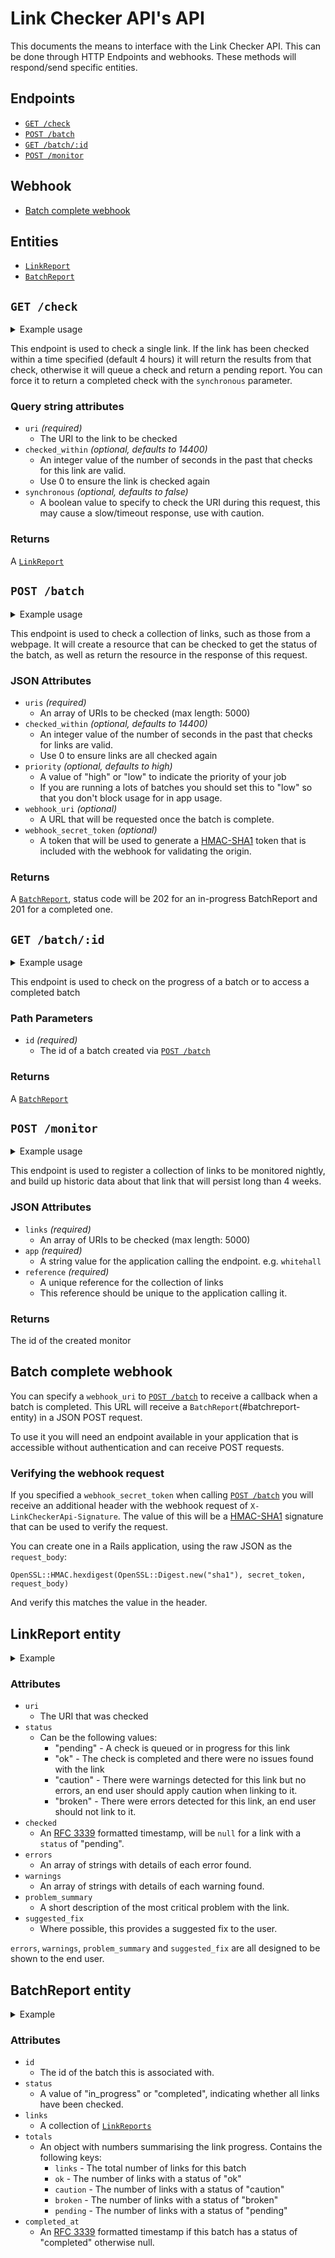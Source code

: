 # Link Checker API's API

This documents the means to interface with the Link Checker API. This can be
done through HTTP Endpoints and webhooks. These methods will respond/send
specific entities.

## Endpoints

- [`GET /check`](#get-check)
- [`POST /batch`](#post-batch)
- [`GET /batch/:id`](#get-batchid)
- [`POST /monitor`](#post-monitor)

## Webhook

- [Batch complete webhook](#batch-complete-webhook)

## Entities

- [`LinkReport`](#linkreport-entity)
- [`BatchReport`](#batchreport-entity)

## `GET /check`

<details>
  <summary>Example usage</summary>

```
$ curl -s http://link-checker-api.dev.gov.uk/check\?uri\=https%3A%2F%2Fwww.gov.uk%2F | jq
{
  "uri": "https://www.gov.uk/",
  "status": "pending",
  "checked": null,
  "errors": [],
  "warnings": [],
  "problem_summary": null,
  "suggested_fix": null
}
```

```
$ curl -s http://link-checker-api.dev.gov.uk/check\?uri\=https%3A%2F%2Fwww.gov.uk%2F\&synchronous\=true | jq
{
  "uri": "https://www.gov.uk/",
  "status": "ok",
  "checked": "2017-04-12T18:47:16Z",
  "errors": [],
  "warnings": [],
  "problem_summary": null,
  "suggested_fix": null
}
```

</details>

This endpoint is used to check a single link. If the link has been checked
within a time specified (default 4 hours) it will return the results from
that check, otherwise it will queue a check and return a pending report. You
can force it to return a completed check with the `synchronous` parameter.

### Query string attributes

- `uri` *(required)*
  - The URI to the link to be checked
- `checked_within` *(optional, defaults to 14400)*
  - An integer value of the number of seconds in the past that checks for this
    link are valid.
  - Use 0 to ensure the link is checked again
- `synchronous` *(optional, defaults to false)*
  - A boolean value to specify to check the URI during this request, this may
    cause a slow/timeout response, use with caution.

### Returns

A [`LinkReport`](#linkreport-entity)

## `POST /batch`

<details>
  <summary>Example usage</summary>

```
$ curl -s -H "Content-Type: application/json" -X POST -d '{"uris": ["https://www.gov.uk/", "https://www.gov.uk/search", "https://www.gov.uk/404"], "webhook_uri": "http://my-awesome-micro.service/link-checker-callback", "webhook_secret_token": "AzfenrtbCBMqqta1WEh3BQgViXZQtEdXCxBQ1P9VKN4="}' http://link-checker-api.dev.gov.uk/batch | jq
{
  "id": 137125,
  "status": "in_progress",
  "links": [
    {
      "uri": "https://www.gov.uk/",
      "status": "ok",
      "checked": "2017-04-12T18:47:16Z",
      "errors": [],
      "warnings": [],
      "problem_summary": null,
      "suggested_fix": null
    },
    {
      "uri": "https://www.gov.uk/404",
      "status": "broken",
      "checked": "2017-04-12T16:30:39Z",
      "errors": [
        "Received 404 response from the server."
      ],
      "warnings": [],
      "problem_summary": "404 error (page not found)",
      "suggested_fix": ""
    },
    {
      "uri": "https://www.gov.uk/search",
      "status": "pending",
      "checked": null,
      "errors": [],
      "warnings": [],
      "problem_summary": null,
      "suggested_fix": null
    }
  ],
  "totals": {
    "links": 3,
    "ok": 1,
    "caution": 0,
    "broken": 1,
    "pending": 1
  },
  "completed_at": null
}
```

</details>

This endpoint is used to check a collection of links, such as those from a
webpage. It will create a resource that can be checked to get the status of
the batch, as well as return the resource in the response of this request.

### JSON Attributes

- `uris` *(required)*
  - An array of URIs to be checked (max length: 5000)
- `checked_within` *(optional, defaults to 14400)*
  - An integer value of the number of seconds in the past that checks for links
    are valid.
  - Use 0 to ensure links are all checked again
- `priority` *(optional, defaults to high)*
  - A value of "high" or "low" to indicate the priority of your job
  - If you are running a lots of batches you should set this to "low" so that
    you don't block usage for in app usage.
- `webhook_uri` *(optional)*
  - A URL that will be requested once the batch is complete.
- `webhook_secret_token` *(optional)*
  - A token that will be used to generate a [HMAC-SHA1][hmac-sha1] token that
    is included with the webhook for validating the origin.

### Returns

A [`BatchReport`](#batchreport-entity), status code will be 202 for an in-progress
BatchReport and 201 for a completed one.

## `GET /batch/:id`

<details>
  <summary>Example usage</summary>

```
$ curl -s http://link-checker-api.dev.gov.uk/batch/137125 | jq
{
  "id": 137125,
  "status": "completed",
  "links": [
    {
      "uri": "https://www.gov.uk/",
      "status": "ok",
      "checked": "2017-04-12T18:47:16Z",
      "errors": [],
      "warnings": [],
      "problem_summary": null,
      "suggested_fix": null
    },
    {
      "uri": "https://www.gov.uk/404",
      "status": "broken",
      "checked": "2017-04-12T16:30:39Z",
      "errors": [
        "Received 404 response from the server."
      ],
      "warnings": [],
      "problem_summary": "404 error (page not found)",
      "suggested_fix": ""
    },
    {
      "uri": "https://www.gov.uk/search",
      "status": "ok",
      "checked": "2017-04-12T18:55:29Z",
      "errors": [],
      "warnings": [],
      "problem_summary": null,
      "suggested_fix": null
    }
  ],
  "totals": {
    "links": 3,
    "ok": 2,
    "caution": 0,
    "broken": 1,
    "pending": 0
  },
  "completed_at": "2017-04-12T18:55:29Z"
}
```

</details>

This endpoint is used to check on the progress of a batch or to access
a completed batch

### Path Parameters

- `id` *(required)*
  - The id of a batch created via [`POST /batch`](#post-batch)

### Returns

A [`BatchReport`](#batchreport-entity)

## `POST /monitor`

<details>
  <summary>Example usage</summary>

```
$ curl -s -H "Content-Type: application/json" -X POST -d '{"links": ["https://www.gov.uk/", "https://www.gov.uk/search", "https://www.gov.uk/404"], "app": "whitehall", "reference": "test-monitoring' http://link-checker-api.dev.gov.uk/monitor | jq
{
  id: 1
}
```

</details>

This endpoint is used to register a collection of links to be monitored nightly, and build up historic data about that link that will persist long than 4 weeks.

### JSON Attributes

- `links` *(required)*
  - An array of URIs to be checked (max length: 5000)
- `app` *(required)*
  - A string value for the application calling the endpoint. e.g. `whitehall`
- `reference` *(required)*
  - A unique reference for the collection of links
  - This reference should be unique to the application calling it.

### Returns

The id of the created monitor

## Batch complete webhook

You can specify a `webhook_uri` to [`POST /batch`](#post-batch) to receive a
callback when a batch is completed. This URL will receive a
`BatchReport`(#batchreport-entity) in a JSON POST request.

To use it you will need an endpoint available in your application that is
accessible without authentication and can receive POST requests.

### Verifying the webhook request

If you specified a `webhook_secret_token` when calling
[`POST /batch`](#post-batch) you will receive an additional header with the
webhook request of `X-LinkCheckerApi-Signature`. The value of this will be
a [HMAC-SHA1][hmac-sha1] signature that can be used to verify the request.

You can create one in a Rails application, using the raw JSON as the
`request_body`:

```
OpenSSL::HMAC.hexdigest(OpenSSL::Digest.new("sha1"), secret_token, request_body)
```

And verify this matches the value in the header.

## LinkReport entity

<details>
  <summary>Example</summary>

```
{
  "uri": "https://www.gov.uk/",
  "status": "ok",
  "checked": "2017-04-12T18:47:16Z",
  "errors": [],
  "warnings": [],
  "problem_summary": null,
  "suggested_fix": null
}
```

</details>

### Attributes

- `uri`
  - The URI that was checked
- `status`
  - Can be the following values:
    - "pending" - A check is queued or in progress for this link
    - "ok" - The check is completed and there were no issues found with the
      link
    - "caution" - There were warnings detected for this link but no errors, an
      end user should apply caution when linking to it.
    - "broken" - There were errors detected for this link, an end user should
      not link to it.
- `checked`
  - An [RFC 3339][rfc-3339] formatted timestamp, will be `null` for a link with a
    `status` of "pending".
- `errors`
  - An array of strings with details of each error found.
- `warnings`
  - An array of strings with details of each warning found.
- `problem_summary`
  - A short description of the most critical problem with the link.
- `suggested_fix`
  - Where possible, this provides a suggested fix to the user.

`errors`, `warnings`, `problem_summary` and `suggested_fix` are all designed to
be shown to the end user.

## BatchReport entity

<details>
  <summary>Example</summary>

```
{
  "id": 137125,
  "status": "completed",
  "links": [
    {
      "uri": "https://www.gov.uk/",
      "status": "ok",
      "checked": "2017-04-12T18:47:16Z",
      "errors": [],
      "warnings": [],
      "problem_summary": null,
      "suggested_fix": null
    },
    {
      "uri": "https://www.gov.uk/404",
      "status": "broken",
      "checked": "2017-04-12T16:30:39Z",
      "errors": [
        "Received 404 response from the server."
      ],
      "warnings": [],
      "problem_summary": "404 error (page not found)",
      "suggested_fix": ""
    },
    {
      "uri": "https://www.gov.uk/search",
      "status": "ok",
      "checked": "2017-04-12T18:55:29Z",
      "errors": [],
      "warnings": [],
      "problem_summary": null,
      "suggested_fix": null
    }
  ],
  "totals": {
    "links": 3,
    "ok": 2,
    "caution": 0,
    "broken": 1,
    "pending": 0
  },
  "completed_at": "2017-04-12T18:55:29Z"
}
```

</details>

### Attributes

- `id`
  - The id of the batch this is associated with.
- `status`
  - A value of "in_progress" or "completed", indicating whether all links have
    been checked.
- `links`
  - A collection of [`LinkReports`](#linkreport-entity)
- `totals`
  - An object with numbers summarising the link progress. Contains the
    following keys:
    - `links` - The total number of links for this batch
    - `ok` - The number of links with a status of "ok"
    - `caution` - The number of links with a status of "caution"
    - `broken` - The number of links with a status of "broken"
    - `pending` - The number of links with a status of "pending"
- `completed_at`
  - An [RFC 3339][rfc-3339] formatted timestamp if this batch has a status of
    "completed" otherwise null.

[hmac-sha1]: https://en.wikipedia.org/wiki/Hash-based_message_authentication_code
[rfc-3339]: https://www.ietf.org/rfc/rfc3339.txt
